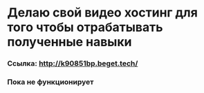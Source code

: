 # Делаю свой видео хостинг для того чтобы отрабатывать полученные навыки
### Ссылка: http://k90851bp.beget.tech/
### Пока не функционирует